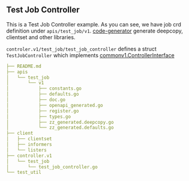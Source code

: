## Test Job Controller

This is a Test Job Controller example. As you can see, we have job crd definition under `apis/test_job/v1`. 
[code-generator](https://github.com/kubernetes/code-generator) generate deepcopy, clientset and other libraries.

`controler.v1/test_job/test_job_controller` defines a struct `TestJobController` which implements [commonv1.ControllerInterface](../pkg/apis/common/v1/interface.go) 

```yaml
├── README.md
├── apis
│   └── test_job
│       └── v1
│           ├── constants.go
│           ├── defaults.go
│           ├── doc.go
│           ├── openapi_generated.go
│           ├── register.go
│           ├── types.go
│           ├── zz_generated.deepcopy.go
│           └── zz_generated.defaults.go
├── client
│   ├── clientset
│   ├── informers
│   └── listers
├── controller.v1
│   └── test_job
│       └── test_job_controller.go
└── test_util
```